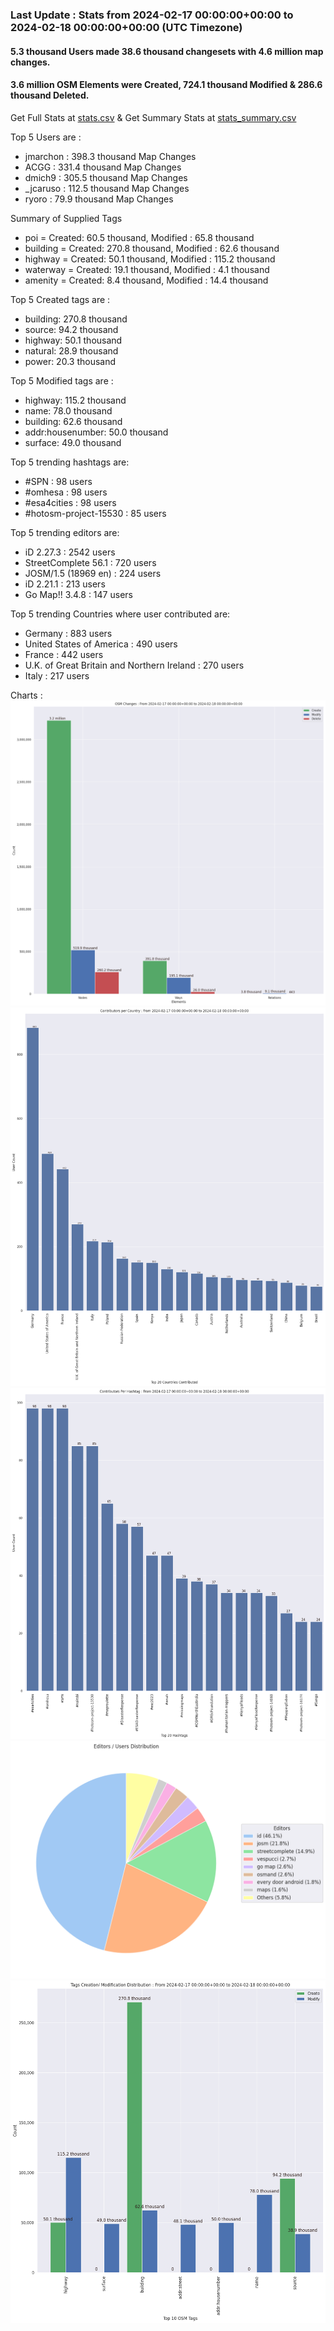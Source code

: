 ### Last Update : Stats from 2024-02-17 00:00:00+00:00 to 2024-02-18 00:00:00+00:00 (UTC Timezone)

#### 5.3 thousand Users made 38.6 thousand changesets with 4.6 million map changes.
#### 3.6 million OSM Elements were Created, 724.1 thousand Modified & 286.6 thousand Deleted.
Get Full Stats at [stats.csv](/stats/Global/Daily/stats.csv)
 & Get Summary Stats at [stats_summary.csv](/stats/Global/Daily/stats_summary.csv)

Top 5 Users are : 
- jmarchon : 398.3 thousand Map Changes
- ACGG : 331.4 thousand Map Changes
- dmich9 : 305.5 thousand Map Changes
- _jcaruso : 112.5 thousand Map Changes
- ryoro : 79.9 thousand Map Changes

Summary of Supplied Tags
- poi = Created: 60.5 thousand, Modified : 65.8 thousand
- building = Created: 270.8 thousand, Modified : 62.6 thousand
- highway = Created: 50.1 thousand, Modified : 115.2 thousand
- waterway = Created: 19.1 thousand, Modified : 4.1 thousand
- amenity = Created: 8.4 thousand, Modified : 14.4 thousand


Top 5 Created tags are :
- building: 270.8 thousand
- source: 94.2 thousand
- highway: 50.1 thousand
- natural: 28.9 thousand
- power: 20.3 thousand


Top 5 Modified tags are :
- highway: 115.2 thousand
- name: 78.0 thousand
- building: 62.6 thousand
- addr:housenumber: 50.0 thousand
- surface: 49.0 thousand


Top 5 trending hashtags are:
- #SPN : 98 users
- #omhesa : 98 users
- #esa4cities : 98 users
- #hotosm-project-15530 : 85 users


Top 5 trending editors are:
- iD 2.27.3 : 2542 users
- StreetComplete 56.1 : 720 users
- JOSM/1.5 (18969 en) : 224 users
- iD 2.21.1 : 213 users
- Go Map!! 3.4.8 : 147 users


Top 5 trending Countries where user contributed are:
- Germany : 883 users
- United States of America : 490 users
- France : 442 users
- U.K. of Great Britain and Northern Ireland : 270 users
- Italy : 217 users


 Charts : 
![Alt text](./stats_osm_changes.png) 
![Alt text](./stats_users_per_country.png) 
![Alt text](./stats_users_per_hashtag.png) 
![Alt text](./stats_editors_pie_chart.png) 
![Alt text](./stats_tags.png) 
